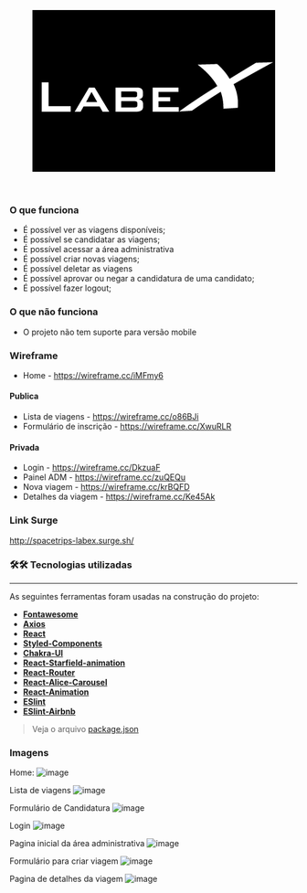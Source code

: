 <p align="center">
   <img src="./src/img/logo-github.png" alt="Labex Logo"/>
</p>

</br>

### O que funciona

- É possível ver as viagens disponíveis;
- É possível se candidatar as viagens;
- É possível acessar a área administrativa
- É possível criar novas viagens;
- É possível deletar as viagens
- É possível aprovar ou negar a candidatura de uma candidato;
- É possível fazer logout;

### O que não funciona

- O projeto não tem suporte para versão mobile

### Wireframe

- Home - https://wireframe.cc/iMFmy6

#### Publica

- Lista de viagens - https://wireframe.cc/o86BJi
- Formulário de inscrição - https://wireframe.cc/XwuRLR

#### Privada

- Login - https://wireframe.cc/DkzuaF
- Painel ADM - https://wireframe.cc/zuQEQu
- Nova viagem - https://wireframe.cc/krBQFD
- Detalhes da viagem - https://wireframe.cc/Ke45Ak

### Link Surge

http://spacetrips-labex.surge.sh/

### 🛠🛠 Tecnologias utilizadas

---

As seguintes ferramentas foram usadas na construção do projeto:

- **[Fontawesome](https://fontawesome.com/)**
- **[Axios](https://github.com/axios/axios)**
- **[React](https://pt-br.reactjs.org/)**
- **[Styled-Components](https://styled-components.com/)**
- **[Chakra-UI](https://chakra-ui.com/)**
- **[React-Starfield-animation](https://github.com/transitive-bullshit/react-starfield-animation#readme)**
- **[React-Router](https://reactrouter.com/)**
- **[React-Alice-Carousel](https://github.com/maxmarinich/react-alice-carousel#readme)**
- **[React-Animation](https://github.com/FormidableLabs/react-animations)**
- **[ESlint](https://eslint.org/)**
- **[ESlint-Airbnb](https://github.com/airbnb/javascript)**

> Veja o arquivo [package.json](https://github.com/future4code/Fagner-Zulin/blob/semana9-projeto/semana9/labex/package.json)

### Imagens

Home:
![image](https://user-images.githubusercontent.com/52076737/115152273-da90a700-a046-11eb-8594-f89204a94c07.png)

Lista de viagens
![image](https://user-images.githubusercontent.com/52076737/115152298-f005d100-a046-11eb-9d01-bf9f19ce6a7d.png)

Formulário de Candidatura
![image](https://user-images.githubusercontent.com/52076737/115152324-02800a80-a047-11eb-84f3-6f60b81f1154.png)

Login
![image](https://user-images.githubusercontent.com/52076737/115152343-1592da80-a047-11eb-842d-217cd944c1e6.png)

Pagina inicial da área administrativa
![image](https://user-images.githubusercontent.com/52076737/115152383-3ce9a780-a047-11eb-9a29-e8adf1085968.png)

Formulário para criar viagem
![image](https://user-images.githubusercontent.com/52076737/115152409-4bd05a00-a047-11eb-8f87-7de58a6a54e5.png)

Pagina de detalhes da viagem
![image](https://user-images.githubusercontent.com/52076737/115152433-6c001900-a047-11eb-894b-ce6dcfb35686.png)
